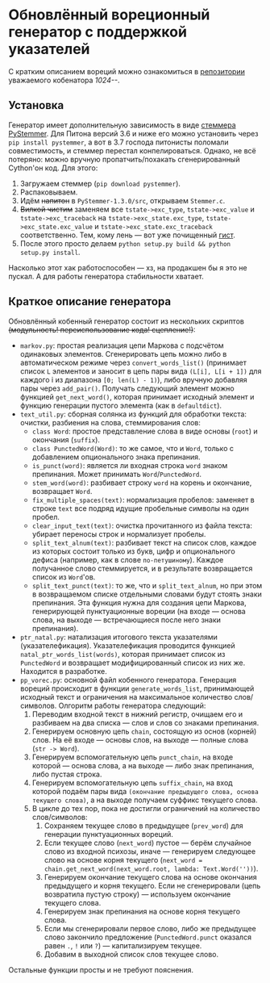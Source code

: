 # Обновлённый вореционный генератор с поддержкой указателей

С кратким описанием вореций можно ознакомиться в [репозитории](https://github.com/1024--/voretions) уважаемого кобенатора *1024--*.


## Установка
Генератор имеет дополнительную зависимость в виде [стеммера PyStemmer](https://github.com/snowballstem/pystemmer). Для Питона версий 3.6 и ниже его можно установить через `pip install pystemmer`, а вот в 3.7 господа питонисты поломали совместимость, и стеммер перестал конпелироваться. 
Однако, не всё потеряно: можно вручную пропатчить/похакать сгенерированный Cython'он код. Для этого:
1. Загружаем стеммер (`pip download pystemmer`).
2. Распаковываем. 
3. Идём ~~напитон~~ в  `PyStemmer-1.3.0/src`, открываем `Stemmer.c`.
4. ~~Вилкой чистим~~ заменяем все `tstate->exc_type`, `tstate->exc_value` и `tstate->exc_traceback` на `tstate->exc_state.exc_type`, `tstate->exc_state.exc_value` и `tstate->exc_state.exc_traceback` соответственно. Тем, кому лень — вот уже почищенный [гист](https://gist.github.com/gost-gk/2c122b1024ce34e6e461293eff903685).
5. После этого просто делаем `python setup.py build && python setup.py install`.

Насколько этот хак работоспособен — хз, на продакшен бы я это не пускал. А для работы генератора стабильности хватает.

## Краткое описание генератора
Обновлённый кобенный генератор состоит из нескольких скриптов ~~(модульность! переиспользование кода! сцепление!)~~:
* `markov.py`: простая реализация цепи Маркова с подсчётом одинаковых элементов. Сгенерировать цепь можно либо в автоматическом режиме через `convert_words_list()` (принимает список `L` элементов и заносит в цепь пары вида `(L[i], L[i + 1])` для каждого i из диапазона `[0; len(L) - 1)`), либо вручную добавляя пары через `add_pair()`. Получать следующий элемент можно функцией `get_next_word()`, которая принимает исходный элемент и функцию генерации пустого элемента (как в `defaultdict`).
* `text_util.py`: сборная солянка из функций для обработки текста: очистки, разбиения на слова, стеммирования слов:
    - `class Word`: простое представление слова в виде основы (`root`) и окончания (`suffix`).
    - `class PunctedWord(Word)`: то же самое, что и `Word`, только с добавлением опционального знака препинания.
    - `is_punct(word)`: является ли входная строка `word` знаком препинания. Может принимать `Word`/`PunctedWord`.
    - `stem_word(word)`: разбивает строку `word` на корень и окончание, возвращает `Word`.
    - `fix_multiple_spaces(text)`: нормализация пробелов: заменяет в строке `text` все подряд идущие пробельные символы на один пробел.
    - `clear_input_text(text)`: очистка прочитанного из файла текста: убирает переносы строк и нормализует пробелы.
    - `split_text_alnum(text)`: разбивает текст на список слов, каждое из которых состоит только из букв, цифр и опционального дефиса (например, как в слове `по-петушиному`). Каждое получанное слово стеммируется, и в результате возвращается список из `Word`'ов.
    - `split_text_punct(text)`: то же, что и `split_text_alnum`, но при этом в возвращаемом списке отдельными словами будут стоять знаки препинания. Эта функция нужна для создания цепи Маркова, генерирующей пунктуационные вореции (на входе — основа слова, на выходе — встречающиеся после него знаки препинания).
* `ptr_natal.py`: натализация итогового текста указателями (указателефикация). Указателефикация проводится функцией `natal_ptr_words_list(words)`, которая принимает список из `PunctedWord` и возвращает модифицированный список из них же. Находится в разработке.
* `pp_vorec.py`: основной файл кобенного генератора. Генерация вореций происходит в функции `generate_words_list`, принимающей исходный текст и ограничения на максимальное количество слов/символов. Олгоритм работы генератора следующий:
    1. Переводим входной текст в нижний регистр, очищаем его и разбиваем на два списка — слов и слов со знаками препинания.
    2. Генерируем основную цепь `chain`, состоящую из основ (корней) слов. На её входе — основы слов, на выходе — полные слова (`str -> Word`).
    3. Генерируем вспомогательную цепь `punct_chain`, на входе которой — основа слова, а на выходе — либо знак препинания, либо пустая строка.
    4. Генерируем вспомогательную цепь `suffix_chain`, на вход которой подаём пары вида `(окончание предыдущего слова, основа текущего слова)`, а на выходе получаем суффикс текущего слова.
    5. В цикле до тех пор, пока не достигли ограничений на количество слов/символов:
        1. Сохраняем текущее слово в предыдущее (`prev_word`) для генерации пунктуационных вореций.
        2. Если текущее слово (`next_word`) пустое — берём случайное слово из входной психозы, иначе — генерируем следующее слово на основе корня текущего (`next_word = chain.get_next_word(next_word.root, lambda: Text.Word(''))`).
        3. Генерируем окончание текущего слова на основе окончания предыдущего и корня текущего. Если не сгенерировали (цепь возвратила пустую строку) — используем окончание текущего слова.
        4. Генерируем знак препинания на основе корня текущего слова.
        5. Если мы сгенерировали первое слово, либо же предыдущее слово закончило предложение (`PunctedWord.punct` оказался равен `.`, `!` или `?`) — капитализируем текущее.
        6. Добавим в выходной список слов текущее слово.
        
Остальные функции просты и не требуют пояснения.